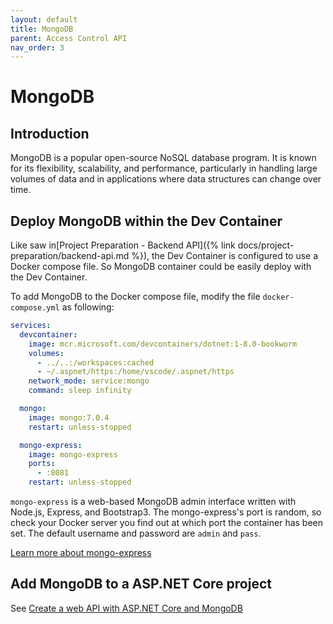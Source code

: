 ```yaml
---
layout: default
title: MongoDB
parent: Access Control API
nav_order: 3
---
```


# MongoDB

## Introduction
MongoDB is a popular open-source NoSQL database program. It is known for its flexibility, scalability, and performance, particularly in handling large volumes of data and in applications where data structures can change over time.

## Deploy MongoDB within the Dev Container
Like saw in[Project Preparation - Backend API]({% link docs/project-preparation/backend-api.md %}), the Dev Container is configured to use a Docker compose file. So MongoDB container could be easily deploy with the Dev Container.

To add MongoDB to the Docker compose file, modify the file `docker-compose.yml` as following:
```yml
services:
  devcontainer:
    image: mcr.microsoft.com/devcontainers/dotnet:1-8.0-bookworm
    volumes:
      - ../..:/workspaces:cached
      - ~/.aspnet/https:/home/vscode/.aspnet/https
    network_mode: service:mongo
    command: sleep infinity

  mongo:
    image: mongo:7.0.4
    restart: unless-stopped

  mongo-express:
    image: mongo-express
    ports:
      - :8081
    restart: unless-stopped
```
`mongo-express` is a web-based MongoDB admin interface written with Node.js, Express, and Bootstrap3. The mongo-express's port is random, so check your Docker server you find out at which port the container has been set. The default username and password are `admin` and `pass`.

[Learn more about mongo-express](https://github.com/mongo-express/mongo-express)

## Add MongoDB to a ASP.NET Core project
See [Create a web API with ASP.NET Core and MongoDB](https://learn.microsoft.com/en-us/aspnet/core/tutorials/first-mongo-app?view=aspnetcore-8.0&tabs=visual-studio)
